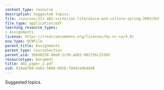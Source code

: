 ```yaml
---
content_type: resource
description: Suggested topics.
file: /courses/21l-481-victorian-literature-and-culture-spring-2003/010ab708dab25668605bfd442a96dd48_481_paper_2.pdf
file_type: application/pdf
learning_resource_types:
- Assignments
license: https://creativecommons.org/licenses/by-nc-sa/4.0/
ocw_type: OCWFile
parent_title: Assignments
parent_type: CourseSection
parent_uid: 3b8d0236-d0e0-2c50-a882-082756c25365
resourcetype: Document
title: 481_paper_2.pdf
uid: 010ab708-dab2-5668-605b-fd442a96dd48
---
```

Suggested topics.